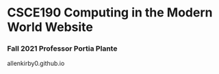 # **CSCE190 Computing in the Modern World Website**
### Fall 2021 Professor Portia Plante

allenkirby0.github.io

